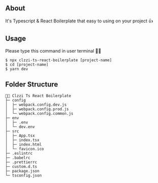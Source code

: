 ## About
It's Typescript & React Boilerplate that easy to using on your project 👍

## Usage
Please type this command in user terminal 👨‍💻

```
$ npx clzzi-ts-react-boilerplate [project-name]
$ cd [project-name]
$ yarn dev
```

## Folder Structure

```
👨‍💻 Clzzi Ts React Boilerplate
├─ config
│  ├─ webpack.config.dev.js
│  ├─ webpack.config.prod.js
│  └─ webpack.config.common.js
├─ env
│  ├─ .env
│  └─ dev.env
├─ src
│  ├─ App.tsx
│  ├─ index.tsx
│  ├─ index.html
│  └─ favicon.ico
├─ .eslintrc
├─ .babelrc
├─ .prettierrc
├─ custom.d.ts
├─ package.json
└─ tsconfig.json
```
